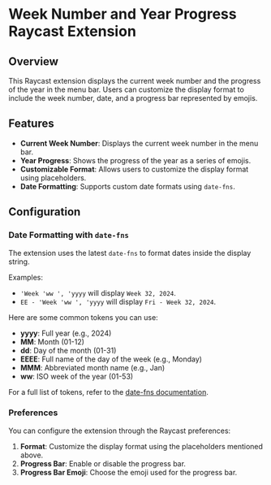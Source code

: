 # Week Number and Year Progress Raycast Extension

## Overview

This Raycast extension displays the current week number and the progress of the year in the menu bar. Users can
customize the display format to include the week number, date, and a progress bar represented by emojis.

## Features

- **Current Week Number**: Displays the current week number in the menu bar.
- **Year Progress**: Shows the progress of the year as a series of emojis.
- **Customizable Format**: Allows users to customize the display format using placeholders.
- **Date Formatting**: Supports custom date formats using `date-fns`.

## Configuration

### Date Formatting with `date-fns`

The extension uses the latest `date-fns` to format dates inside the display string.

Examples:

- `'Week 'ww ', 'yyyy` will display `Week 32, 2024`.
- `EE - 'Week 'ww ', 'yyyy` will display `Fri - Week 32, 2024`.

Here are some common tokens you can use:

- **yyyy**: Full year (e.g., 2024)
- **MM**: Month (01-12)
- **dd**: Day of the month (01-31)
- **EEEE**: Full name of the day of the week (e.g., Monday)
- **MMM**: Abbreviated month name (e.g., Jan)
- **ww**: ISO week of the year (01-53)

For a full list of tokens, refer to the [date-fns documentation](https://date-fns.org/v3.6.0/docs/format).

### Preferences

You can configure the extension through the Raycast preferences:

1. **Format**: Customize the display format using the placeholders mentioned above.
2. **Progress Bar**: Enable or disable the progress bar.
3. **Progress Bar Emoji**: Choose the emoji used for the progress bar.
